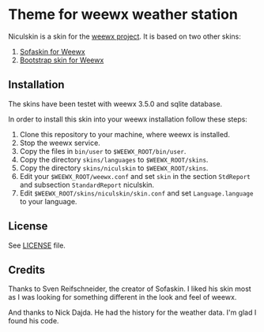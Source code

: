 # Theme for weewx weather station

Niculskin is a skin for the [weewx project](http://weewx.com/). It is based on two other skins:

1. [Sofaskin for Weewx](http://neoground.com/projects/weewx/)
1. [Bootstrap skin for Weewx](https://github.com/brewster76/fuzzy-archer/)

## Installation

The skins have been testet with weewx 3.5.0 and sqlite database.

In order to install this skin into your weewx installation follow these steps:

1. Clone this repository to your machine, where weewx is installed.
1. Stop the weewx service.
1. Copy the files in `bin/user` to `$WEEWX_ROOT/bin/user`.
1. Copy the directory `skins/languages` to `$WEEWX_ROOT/skins`.
1. Copy the directory `skins/niculskin` to `$WEEWX_ROOT/skins`.
1. Edit your `$WEEWX_ROOT/weewx.conf` and set `skin` in the section `StdReport` and subsection `StandardReport` niculskin.
1. Edit `$WEEWX_ROOT/skins/niculskin/skin.conf` and set `Language.language` to your language.

## License

See [LICENSE](LICENSE) file.

## Credits

Thanks to Sven Reifschneider, the creator of Sofaskin. I liked his skin most as I was looking for something different in the look and feel of weewx.

And thanks to Nick Dajda. He had the history for the weather data. I'm glad I found his code.
